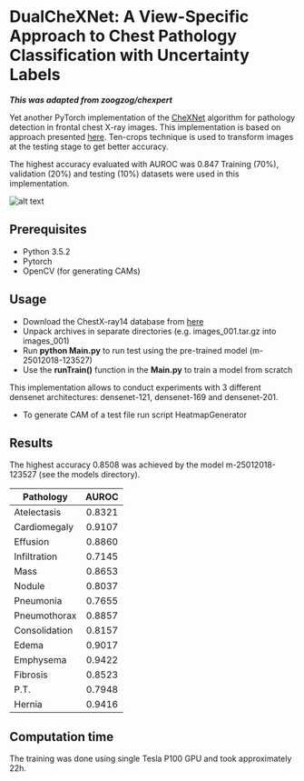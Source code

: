 # DualCheXNet: A View-Specific Approach to Chest Pathology Classification with Uncertainty Labels

***This was adapted from zoogzog/chexpert***

Yet another PyTorch implementation of the [CheXNet](https://arxiv.org/abs/1711.05225) algorithm for pathology detection in 
frontal chest X-ray images. This implementation is based on approach presented [here](https://github.com/arnoweng/CheXNet). Ten-crops 
technique is used to transform images at the testing stage to get better accuracy. 

The highest accuracy evaluated with AUROC was 0.847
Training (70%), validation (20%) and testing (10%) datasets were used in this implementation.

![alt text](test/heatmap.png)

## Prerequisites
* Python 3.5.2
* Pytorch
* OpenCV (for generating CAMs)

## Usage
* Download the ChestX-ray14 database from [here](https://nihcc.app.box.com/v/ChestXray-NIHCC/folder/37178474737)
* Unpack archives in separate directories (e.g. images_001.tar.gz into images_001)
* Run **python Main.py** to run test using the pre-trained model (m-25012018-123527)
* Use the **runTrain()** function in the **Main.py** to train a model from scratch

This implementation allows to conduct experiments with 3 different densenet architectures: densenet-121, densenet-169 and
densenet-201.

* To generate CAM of a test file run script HeatmapGenerator 

## Results
The highest accuracy 0.8508 was achieved by the model m-25012018-123527 (see the models directory).

| Pathology     | AUROC         |
| ------------- |:-------------:|
| Atelectasis   | 0.8321        |
| Cardiomegaly  | 0.9107        |
| Effusion      | 0.8860        |
| Infiltration  | 0.7145        |
| Mass          | 0.8653        |
| Nodule        | 0.8037        |
| Pneumonia     | 0.7655        |
| Pneumothorax  | 0.8857        |
| Consolidation | 0.8157        |
| Edema         | 0.9017        |
| Emphysema     | 0.9422        |
| Fibrosis      | 0.8523        |
| P.T.          | 0.7948        |
| Hernia        | 0.9416        |

## Computation time
The training was done using single Tesla P100 GPU and took approximately 22h.

